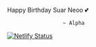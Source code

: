 Happy Birthday Suar Neoo 💕












                      ~ Alpha
                      
[![Netlify Status](https://api.netlify.com/api/v1/badges/3d39b878-fdab-4460-a239-93335a27de04/deploy-status)](https://app.netlify.com/sites/neo-bday-2025/deploys)

